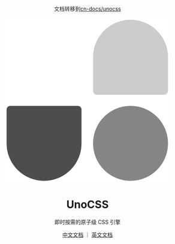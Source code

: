 <p align="center">
文档转移到<a href="https://github.com/cn-docs/unocss">cn-docs/unocss</a>
</p>


<p align="center">
<img src="./public/logo.svg">
</p>

<h1 align="center">
UnoCSS
</h1>
<p align="center">
即时按需的原子级 CSS 引擎
</p>

<p align="center">
<a href="https://alfred-skyblue.github.io/unocss-docs-cn/">中文文档</a> ｜ <a href="https://unocss.dev/">英文文档</a>
</p>


